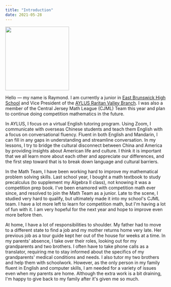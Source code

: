 ```yaml
---
title: "Introduction"
date: 2021-05-28
---
```


<img src="http://aylus.org/wp-content/uploads/2021/04/IMG_8718.jpg" alt="" width="200"/>

Hello — my name is Raymond. I am currently a junior in [East Brunswick High School](https://www.ebnet.org/Domain/18) and Vice President of the [AYLUS Raritan Valley Branch](http://aylus.org/raritan-valley-nj/). I was also a member of the Central Jersey Math League (CJML) Team this year and plan to continue doing competition mathematics in the future.

In AYLUS, I focus on a virtual English tutoring program. Using Zoom, I communicate with overseas Chinese students and teach them English with a focus on conversational fluency. Fluent in both English and Mandarin, I can fill in any gaps in understanding and streamline conversation. In my lessons, I try to bridge the cultural disconnect between China and America by providing insights about American life and culture. I think it is important that we all learn more about each other and appreciate our differences, and the first step toward that is to break down language and cultural barriers. 

In the Math Team, I have been working hard to improve my mathematical problem solving skills. Last school year, I bought a math textbook to study precalculus (to supplement my Algebra II class), not knowing it was a competition prep book. I've been enamored with competition math ever since, and resolved to join the Math Team as a junior. Late to the scene, I studied very hard to qualify, but ultimately made it into my school's CJML team. I have a lot more left to learn for competition math, but I'm having a lot of fun with it. I am very hopeful for the next year and hope to improve even more before then.

At home, I have a lot of responsibilities to shoulder. My father had to move to a different state to find a job and my mother returns home very late. Her previous job as a tour guide kept her out of the house for weeks at a time. In my parents' absence, I take over their roles, looking out for my grandparents and two brothers. I often have to take phone calls as a translator, requiring me to stay informed about the specifics of my grandparents' medical conditions and needs. I also tutor my two brothers and help them with schoolwork. However, as the only person in my family fluent in English and computer skills, I am needed for a variety of issues even when my parents are home. Although the extra work is a bit draining, I'm happy to give back to my family after it's given me so much.
